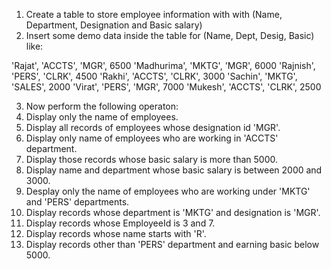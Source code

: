1. Create a table to store employee information with with (Name, Department, Designation and Basic salary)
2. Insert some demo data inside the table for (Name, Dept, Desig, Basic) like:

'Rajat', 'ACCTS', 'MGR', 6500
'Madhurima', 'MKTG', 'MGR', 6000
'Rajnish', 'PERS', 'CLRK', 4500
'Rakhi', 'ACCTS', 'CLRK', 3000
'Sachin', 'MKTG', 'SALES', 2000
'Virat', 'PERS', 'MGR', 7000
'Mukesh', 'ACCTS', 'CLRK', 2500

3. Now perform the following operaton:
4. Display only the name of employees.
5. Display all records of employees whose designation id 'MGR'.
6. Display only name of employees who are working in 'ACCTS' department.
7. Display those records whose basic salary is more than 5000.
8. Display name and department whose basic salary is between 2000 and 3000.
9. Desplay only the name of employees who are working under 'MKTG' and 'PERS' departments.
10. Display records whose department is 'MKTG' and designation is 'MGR'.
11. Display records whose EmployeeId is 3 and 7.
12. Display records whose name starts with 'R'.
13. Display records other than 'PERS' department and earning basic below 5000.
